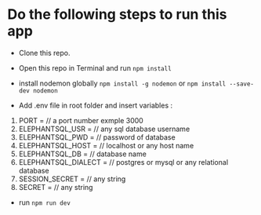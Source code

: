 # Do the following steps to run this app

- Clone this repo.
- Open this repo in Terminal and run `npm install`
- install nodemon globally `npm install -g nodemon` or `npm install --save-dev nodemon`

- Add .env file in root folder and insert variables :

1. PORT = \/\/ a port number exmple 3000
2. ELEPHANTSQL_USR = \/\/ any sql database username
3. ELEPHANTSQL_PWD = \/\/ password of database
4. ELEPHANTSQL_HOST = \/\/ localhost or any host name
5. ELEPHANTSQL_DB = \/\/ database name
6. ELEPHANTSQL_DIALECT = \/\/ postgres or mysql or any relational database
7. SESSION_SECRET = \/\/ any string
8. SECRET = \/\/ any string

- run `npm run dev`
